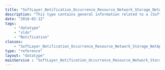 ```yaml
---
title: "SoftLayer_Notification_Occurrence_Resource_Network_Storage_NetApp_Volume"
description: "This type contains general information related to a [SoftLayer_Network_Storage](reference/datatypes/SoftLayer_Network_Storage) resource that is impacted by a [SoftLayer_Notification_Occurrence_Event](reference/datatypes/SoftLayer_Notification_Occurrence_Event). "
date: "2018-02-12"
tags:
    - "datatype"
    - "sldn"
    - "Notification"
classes:
    - "SoftLayer_Notification_Occurrence_Resource_Network_Storage_NetApp_Volume"
type: "reference"
layout: "datatype"
mainService : "SoftLayer_Notification_Occurrence_Resource_Network_Storage_NetApp_Volume"
---
```

